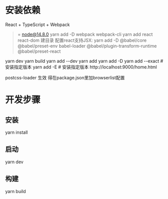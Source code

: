 
# 安装依赖
React + TypeScript + Webpack
>= node@14.8.0
yarn add -D webpack webpack-cli
yarn add react react-dom
建目录
配置react支持JSX:
yarn add -D 
  @babel/core 
  @babel/preset-env 
  babel-loader 
  @babel/plugin-transform-runtime 
  @babel/preset-react

yarn dev
yarn build
yarn add --dev 
yarn add
yarn add -D
yarn add <package> --exact # 安装指定版本
yarn add <package> -E      # 安装指定版本
http://localhost:9000/home.html

postcss-loader 生效 得在package.json里加browserlist配置

# 开发步骤

## 安装
yarn install

## 启动
yarn dev

## 构建
yarn build
